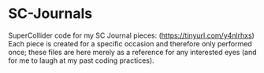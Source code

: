 # SC-Journals
SuperCollider code for my SC Journal pieces: (https://tinyurl.com/y4nlrhxs) <br/>
Each piece is created for a specific occasion and therefore only performed once; these files are here merely as a reference for any interested eyes (and for me to laugh at my past coding practices).

